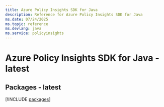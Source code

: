 ```yaml
---
title: Azure Policy Insights SDK for Java
description: Reference for Azure Policy Insights SDK for Java
ms.date: 07/24/2025
ms.topic: reference
ms.devlang: java
ms.service: policyinsights
---
```

# Azure Policy Insights SDK for Java - latest
## Packages - latest
[!INCLUDE [packages](policy-insights-index.md)]